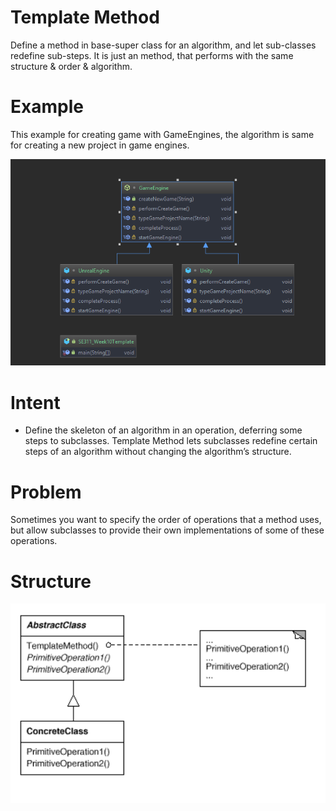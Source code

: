 # Template Method

 Define a method in base-super class for an algorithm, and let sub-classes redefine sub-steps.
 It is just an method, that performs with the same structure & order & algorithm.

# Example 

This example for creating game with GameEngines, the algorithm is same for creating a new project in game engines.

![Visitor Pattern Structure](current_UML.png)


# Intent

 *  Define the skeleton of an algorithm in an operation, deferring some
    steps to subclasses. Template Method lets subclasses redefine certain
    steps of an algorithm without changing the algorithm’s structure.

# Problem

 Sometimes you want to specify the order of operations that a method
 uses, but allow subclasses to provide their own implementations of
 some of these operations.


# Structure

![Visitor Pattern Structure](UML_Structure.png)